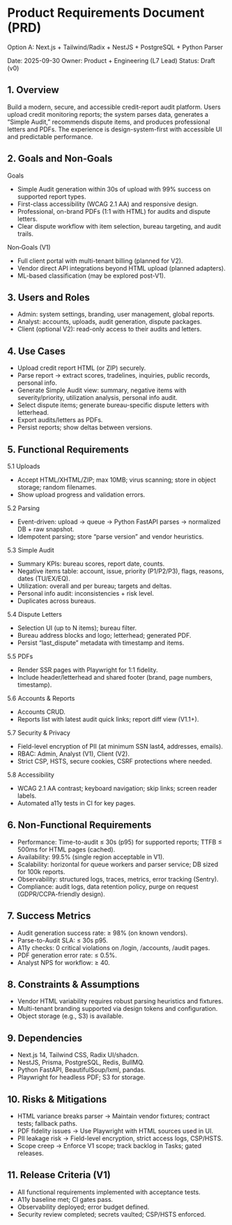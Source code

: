 # Product Requirements Document (PRD)
Option A: Next.js + Tailwind/Radix + NestJS + PostgreSQL + Python Parser

Date: 2025-09-30
Owner: Product + Engineering (L7 Lead)
Status: Draft (v0)

## 1. Overview
Build a modern, secure, and accessible credit-report audit platform. Users upload credit monitoring reports; the system parses data, generates a “Simple Audit,” recommends dispute items, and produces professional letters and PDFs. The experience is design-system-first with accessible UI and predictable performance.

## 2. Goals and Non‑Goals
Goals
- Simple Audit generation within 30s of upload with 99% success on supported report types.
- First-class accessibility (WCAG 2.1 AA) and responsive design.
- Professional, on-brand PDFs (1:1 with HTML) for audits and dispute letters.
- Clear dispute workflow with item selection, bureau targeting, and audit trails.

Non‑Goals (V1)
- Full client portal with multi-tenant billing (planned for V2).
- Vendor direct API integrations beyond HTML upload (planned adapters).
- ML-based classification (may be explored post-V1).

## 3. Users and Roles
- Admin: system settings, branding, user management, global reports.
- Analyst: accounts, uploads, audit generation, dispute packages.
- Client (optional V2): read-only access to their audits and letters.

## 4. Use Cases
- Upload credit report HTML (or ZIP) securely.
- Parse report → extract scores, tradelines, inquiries, public records, personal info.
- Generate Simple Audit view: summary, negative items with severity/priority, utilization analysis, personal info audit.
- Select dispute items; generate bureau-specific dispute letters with letterhead.
- Export audits/letters as PDFs.
- Persist reports; show deltas between versions.

## 5. Functional Requirements
5.1 Uploads
- Accept HTML/XHTML/ZIP; max 10MB; virus scanning; store in object storage; random filenames.
- Show upload progress and validation errors.

5.2 Parsing
- Event-driven: upload → queue → Python FastAPI parses → normalized DB + raw snapshot.
- Idempotent parsing; store “parse version” and vendor heuristics.

5.3 Simple Audit
- Summary KPIs: bureau scores, report date, counts.
- Negative items table: account, issue, priority (P1/P2/P3), flags, reasons, dates (TU/EX/EQ).
- Utilization: overall and per bureau; targets and deltas.
- Personal info audit: inconsistencies + risk level.
- Duplicates across bureaus.

5.4 Dispute Letters
- Selection UI (up to N items); bureau filter.
- Bureau address blocks and logo; letterhead; generated PDF.
- Persist “last_dispute” metadata with timestamp and items.

5.5 PDFs
- Render SSR pages with Playwright for 1:1 fidelity.
- Include header/letterhead and shared footer (brand, page numbers, timestamp).

5.6 Accounts & Reports
- Accounts CRUD.
- Reports list with latest audit quick links; report diff view (V1.1+).

5.7 Security & Privacy
- Field-level encryption of PII (at minimum SSN last4, addresses, emails).
- RBAC: Admin, Analyst (V1), Client (V2).
- Strict CSP, HSTS, secure cookies, CSRF protections where needed.

5.8 Accessibility
- WCAG 2.1 AA contrast; keyboard navigation; skip links; screen reader labels.
- Automated a11y tests in CI for key pages.

## 6. Non‑Functional Requirements
- Performance: Time-to-audit ≤ 30s (p95) for supported reports; TTFB ≤ 500ms for HTML pages (cached).
- Availability: 99.5% (single region acceptable in V1).
- Scalability: horizontal for queue workers and parser service; DB sized for 100k reports.
- Observability: structured logs, traces, metrics, error tracking (Sentry).
- Compliance: audit logs, data retention policy, purge on request (GDPR/CCPA-friendly design).

## 7. Success Metrics
- Audit generation success rate: ≥ 98% (on known vendors).
- Parse-to-Audit SLA: ≤ 30s p95.
- A11y checks: 0 critical violations on /login, /accounts, /audit pages.
- PDF generation error rate: ≤ 0.5%.
- Analyst NPS for workflow: ≥ 40.

## 8. Constraints & Assumptions
- Vendor HTML variability requires robust parsing heuristics and fixtures.
- Multi-tenant branding supported via design tokens and configuration.
- Object storage (e.g., S3) is available.

## 9. Dependencies
- Next.js 14, Tailwind CSS, Radix UI/shadcn.
- NestJS, Prisma, PostgreSQL, Redis, BullMQ.
- Python FastAPI, BeautifulSoup/lxml, pandas.
- Playwright for headless PDF; S3 for storage.

## 10. Risks & Mitigations
- HTML variance breaks parser → Maintain vendor fixtures; contract tests; fallback paths.
- PDF fidelity issues → Use Playwright with HTML sources used in UI.
- PII leakage risk → Field-level encryption, strict access logs, CSP/HSTS.
- Scope creep → Enforce V1 scope; track backlog in Tasks; gated releases.

## 11. Release Criteria (V1)
- All functional requirements implemented with acceptance tests.
- A11y baseline met; CI gates pass.
- Observability deployed; error budget defined.
- Security review completed; secrets vaulted; CSP/HSTS enforced.
